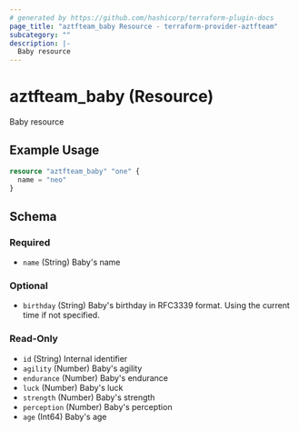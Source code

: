 ```yaml
---
# generated by https://github.com/hashicorp/terraform-plugin-docs
page_title: "aztfteam_baby Resource - terraform-provider-aztfteam"
subcategory: ""
description: |-
  Baby resource
---
```


# aztfteam_baby (Resource)

Baby resource

## Example Usage

```terraform
resource "aztfteam_baby" "one" {
  name = "neo"
}
```

<!-- schema generated by tfplugindocs -->
## Schema

### Required

- `name` (String) Baby's name

### Optional

- `birthday` (String) Baby's birthday in RFC3339 format. Using the current time if not specified.

### Read-Only

- `id` (String) Internal identifier
- `agility` (Number) Baby's agility
- `endurance` (Number) Baby's endurance
- `luck` (Number) Baby's luck
- `strength` (Number) Baby's strength
- `perception` (Number) Baby's perception
- `age` (Int64) Baby's age
